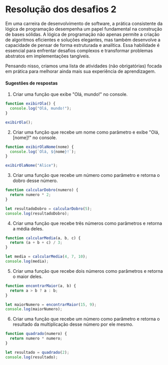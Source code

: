 # Resolução dos desafios 2

Em uma carreira de desenvolvimento de software, a prática consistente da lógica de programação desempenha um papel fundamental na construção de bases sólidas. A lógica de programação não apenas permite a criação de algoritmos eficientes e soluções elegantes, mas também desenvolve a capacidade de pensar de forma estruturada e analítica. Essa habilidade é essencial para enfrentar desafios complexos e transformar problemas abstratos em implementações tangíveis. 

Pensando nisso, criamos uma lista de atividades (não obrigatórias) focada em prática para melhorar ainda mais sua experiência de aprendizagem.
[]()

#### Sugestões de respostas

1) Criar uma função que exibe "Olá, mundo!" no console.

```js 
function exibirOla() {
  console.log("Olá, mundo!");
}

exibirOla();
```

2) Criar uma função que recebe um nome como parâmetro e exibe "Olá, [nome]!" no console.

```js
function exibirOlaNome(nome) {
  console.log(`Olá, ${nome}!`);
}

exibirOlaNome("Alice");
```


3) Criar uma função que recebe um número como parâmetro e retorna o dobro desse número.

```js 
function calcularDobro(numero) {
  return numero * 2;
}

let resultadoDobro = calcularDobro(5);
console.log(resultadoDobro);
```

4) Criar uma função que recebe três números como parâmetros e retorna a média deles.

```js
function calcularMedia(a, b, c) {
  return (a + b + c) / 3;
}

let media = calcularMedia(4, 7, 10);
console.log(media);
```

5) Criar uma função que recebe dois números como parâmetros e retorna o maior deles.

```js 
function encontrarMaior(a, b) {
  return a > b ? a : b;
}

let maiorNumero = encontrarMaior(15, 9);
console.log(maiorNumero);
```

6) Criar uma função que recebe um número como parâmetro e retorna o resultado da multiplicação desse número por ele mesmo.

```js 
function quadrado(numero) {
  return numero * numero;
}

let resultado = quadrado(2);
console.log(resultado); 
```